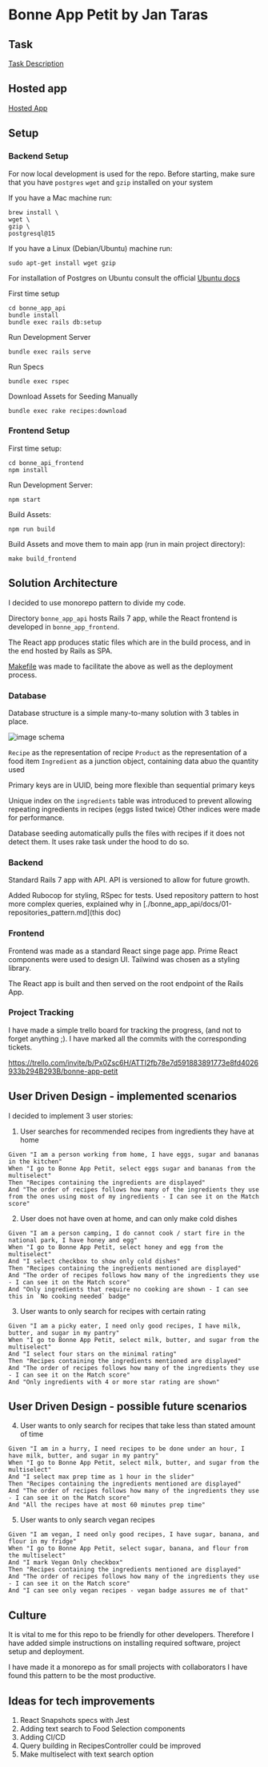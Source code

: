 # Bonne App Petit by Jan Taras
## Task
[Task Description](https://gist.github.com/quentindemetz/2096248a1e8d362e669350700e1e6add)

## Hosted app

[Hosted App](https://bonne-app-api-delicate-fire-1453.fly.dev/)

## Setup

### Backend Setup
For now local development is used for the repo.
Before starting, make sure that you have `postgres` `wget` and `gzip` installed on your system

If you have a Mac machine run:
```shell
brew install \
wget \
gzip \
postgresql@15
```

If you have a Linux (Debian/Ubuntu) machine run:
```shell
sudo apt-get install wget gzip
```

For installation of Postgres on Ubuntu consult the official [Ubuntu docs](https://ubuntu.com/server/docs/install-and-configure-postgresql) 

First time setup
```shell
cd bonne_app_api
bundle install
bundle exec rails db:setup
```

Run Development Server
```shell
bundle exec rails serve
```

Run Specs
```shell
bundle exec rspec
```

Download Assets for Seeding Manually
```shell
bundle exec rake recipes:download
```

### Frontend Setup

First time setup:
```shell
cd bonne_api_frontend
npm install
```

Run Development Server:
```shell
npm start
```

Build Assets:
```shell
npm run build
```

Build Assets and move them to main app (run in main project directory):
```shell
make build_frontend
```

## Solution Architecture

I decided to use monorepo pattern to divide my code.

Directory `bonne_app_api` hosts Rails 7 app,
while the React frontend is developed in `bonne_app_frontend`.

The React app produces static files which are in the build process, and
in the end hosted by Rails as SPA.

[Makefile](./Makefile) was made to facilitate the above as well as the deployment process.

### Database
Database structure is a simple many-to-many solution with 3 tables in place.

![image schema](./bonne_app_api/docs/db/schema.png)

`Recipe` as the representation of recipe
`Product` as the representation of a food item
`Ingredient` as a junction object, containing data abuo the quantity used

Primary keys are in UUID, being more flexible than sequential primary keys

Unique index on the `ingredients` table was introduced to prevent allowing repeating ingredients in recipes (eggs listed twice)
Other indices were made for performance.

Database seeding automatically pulls the files with recipes if it does not detect them. It uses rake task under the hood to do so.

### Backend
Standard Rails 7 app with API.
API is versioned to allow for future growth.

Added Rubocop for styling, RSpec for tests.
Used repository pattern to host more complex queries, explained why in [./bonne_app_api/docs/01-repositories_pattern.md](this doc)

### Frontend
Frontend was made as a standard React singe page app.
Prime React components were used to design UI.
Tailwind was chosen as a styling library.

The React app is built and then served on the root endpoint of the Rails App.

### Project Tracking
I have made a simple trello board for tracking the progress, (and not to forget anything ;). I have marked all the commits with the corresponding tickets.

https://trello.com/invite/b/Px0Zsc6H/ATTI2fb78e7d591883891773e8fd4026933b294B293B/bonne-app-petit

## User Driven Design - implemented scenarios

I decided to implement 3 user stories:

1. User searches for recommended recipes from ingredients they have at home
```
Given "I am a person working from home, I have eggs, sugar and bananas in the kitchen"
When "I go to Bonne App Petit, select eggs sugar and bananas from the multiselect"
Then "Recipes containing the ingredients are displayed"
And "The order of recipes follows how many of the ingredients they use from the ones using most of my ingredients - I can see it on the Match score"
```

2. User does not have oven at home, and can only make cold dishes
```
Given "I am a person camping, I do cannot cook / start fire in the national park, I have honey and egg"
When "I go to Bonne App Petit, select honey and egg from the multiselect"
And "I select checkbox to show only cold dishes"
Then "Recipes containing the ingredients mentioned are displayed"
And "The order of recipes follows how many of the ingredients they use - I can see it on the Match score"
And "Only ingredients that require no cooking are shown - I can see this in `No cooking needed` badge"
```
3. User wants to only search for recipes with certain rating
```
Given "I am a picky eater, I need only good recipes, I have milk, butter, and sugar in my pantry"
When "I go to Bonne App Petit, select milk, butter, and sugar from the multiselect"
And "I select four stars on the minimal rating"
Then "Recipes containing the ingredients mentioned are displayed"
And "The order of recipes follows how many of the ingredients they use - I can see it on the Match score"
And "Only ingredients with 4 or more star rating are shown"
```
## User Driven Design - possible future scenarios

4. User wants to only search for recipes that take less than stated amount of time
```
Given "I am in a hurry, I need recipes to be done under an hour, I have milk, butter, and sugar in my pantry"
When "I go to Bonne App Petit, select milk, butter, and sugar from the multiselect"
And "I select max prep time as 1 hour in the slider"
Then "Recipes containing the ingredients mentioned are displayed"
And "The order of recipes follows how many of the ingredients they use - I can see it on the Match score"
And "All the recipes have at most 60 minutes prep time"
```

5. User wants to only search vegan recipes
```
Given "I am vegan, I need only good recipes, I have sugar, banana, and flour in my fridge"
When "I go to Bonne App Petit, select sugar, banana, and flour from the multiselect"
And "I mark Vegan Only checkbox"
Then "Recipes containing the ingredients mentioned are displayed"
And "The order of recipes follows how many of the ingredients they use - I can see it on the Match score"
And "I can see only vegan recipes - vegan badge assures me of that"
```

## Culture

It is vital to me for this repo to be friendly for other developers.
Therefore I have added simple instructions on installing required software, project setup and deployment.

I have made it a monorepo as for small projects with collaborators I have found this pattern to be the most productive.

## Ideas for tech improvements

1. React Snapshots specs with Jest
2. Adding text search to Food Selection components
3. Adding CI/CD
4. Query building in RecipesController could be improved
5. Make multiselect with text search option